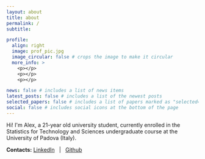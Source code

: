 ```yaml
---
layout: about
title: about
permalink: /
subtitle:

profile:
  align: right
  image: prof_pic.jpg
  image_circular: false # crops the image to make it circular
  more_info: >
    <p></p>
    <p></p>
    <p></p>

news: false # includes a list of news items
latest_posts: false # includes a list of the newest posts
selected_papers: false # includes a list of papers marked as "selected={true}"
social: false # includes social icons at the bottom of the page
---
```


Hi! I'm Alex, a 21-year old university student, currently enrolled in the Statistics for Technology and Sciences undergraduate course at the University of Padova (Italy).


**Contacts:** [LinkedIn](https://www.linkedin.com/in/alexjohncaldarone/) &nbsp; \| &nbsp; [Github](https://github.com/alexcaldarone)
